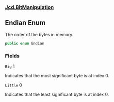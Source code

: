 ### [Jcd.BitManipulation](Jcd.BitManipulation.md 'Jcd.BitManipulation')

## Endian Enum

The order of the bytes in memory.

```csharp
public enum Endian
```
### Fields

<a name='Jcd.BitManipulation.Endian.Big'></a>

`Big` 1

Indicates that the most significant byte is at index 0.

<a name='Jcd.BitManipulation.Endian.Little'></a>

`Little` 0

Indicates that the least significant byte is at index 0.
